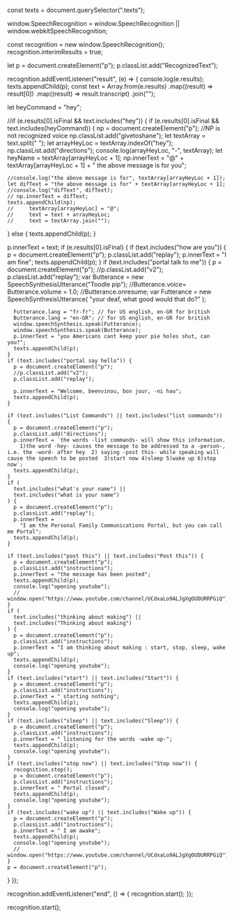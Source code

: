 const texts = document.querySelector(".texts");

window.SpeechRecognition =
  window.SpeechRecognition || window.webkitSpeechRecognition;

const recognition = new window.SpeechRecognition();
recognition.interimResults = true;

let p = document.createElement("p");
p.classList.add("RecognizedText");

recognition.addEventListener("result", (e) => {
  console.log(e.results);
  texts.appendChild(p);
  const text = Array.from(e.results)
    .map((result) => result[0])
    .map((result) => result.transcript)
    .join("");

  let heyCommand = "hey";

  //if (e.results[0].isFinal && text.includes("hey")) {
  if (e.results[0].isFinal && text.includes(heyCommand)) {
    np = document.createElement("p");
    //NP is not recognized voice np.classList.add("givetoshane");
    let textArray = text.split(" ");
    let arrayHeyLoc = textArray.indexOf("hey");
    np.classList.add("directions");
    console.log(arrayHeyLoc, "-", textArray);
    let heyName = textArray[arrayHeyLoc + 1];
    np.innerText =
      "@" + textArray[arrayHeyLoc + 1] + " the above message is for you";

    //console.log("the above message is for", textArray[arrayHeyLoc + 1]);
    let difText = "the above message is for" + textArray[arrayHeyLoc + 1];
    //console.log("difText", difText);
    // np.innerText = difText;
    texts.appendChild(np);
    //     textArray[arrayHeyLoc] = "@";
    //     text = text + arrayHeyLoc;
    //     text = textArray.join("");
  } else {
    texts.appendChild(p);
  }

  p.innerText = text;
  if (e.results[0].isFinal) {
    if (text.includes("how are you")) {
      p = document.createElement("p");
      p.classList.add("replay");
      p.innerText = "I am fine";
      texts.appendChild(p);
    }
    if (text.includes("portal talk to me")) {
      p = document.createElement("p");
      //p.classList.add("v2");
      p.classList.add("replay");
      var Butterance = new SpeechSynthesisUtterance("Toodle pip");
      //Butterance.voice=
      Butterance.volume = 1.0;
      //Butterance.onresume;
      var Futterance = new SpeechSynthesisUtterance(
        "your deaf, what good would that do?"
      );

      Futterance.lang = "fr-fr"; // for US english, en-GR for british
      Butterance.lang = "en-GR"; // for US english, en-GR for british
      window.speechSynthesis.speak(Futterance);
      window.speechSynthesis.speak(Butterance);
      p.innerText = "you Americans cant keep your pie holes shut, can you?";
      texts.appendChild(p);
    }
    if (text.includes("portal say hello")) {
      p = document.createElement("p");
      //p.classList.add("v2");
      p.classList.add("replay");

      p.innerText = "Welcome, beenvinou, bon jour, -ni hao";
      texts.appendChild(p);
    }

    if (text.includes("List Commands") || text.includes("list commands")) {
      p = document.createElement("p");
      p.classList.add("directions");
      p.innerText = `the words -list commands- will show this information.
        1)the word -hey- causes the message to be addressed to a -person-, i.e. the -word- after hey  2) saying -post this- while speaking will cause the speech to be posted  3)start now 4)sleep 5)wake up 6)stop now`;
      texts.appendChild(p);
    }
    if (
      text.includes("what's your name") ||
      text.includes("what is your name")
    ) {
      p = document.createElement("p");
      p.classList.add("replay");
      p.innerText =
        "I am the Personal Family Communications Portal, but you can call me Portal";
      texts.appendChild(p);
    }

    if (text.includes("post this") || text.includes("Post this")) {
      p = document.createElement("p");
      p.classList.add("instructions");
      p.innerText = "the message has been posted";
      texts.appendChild(p);
      console.log("opening youtube");
      // window.open("https://www.youtube.com/channel/UCdxaLo9ALJgXgOUDURRPGiQ");
    }
    if (
      text.includes("thinking about making") ||
      text.includes("Thinking about making")
    ) {
      p = document.createElement("p");
      p.classList.add("instructions");
      p.innerText = "I am thinking about making : start, stop, sleep, wake up";
      texts.appendChild(p);
      console.log("opening youtube");
    }
    if (text.includes("start") || text.includes("Start")) {
      p = document.createElement("p");
      p.classList.add("instructions");
      p.innerText = " starting nothing";
      texts.appendChild(p);
      console.log("opening youtube");
    }
    if (text.includes("sleep") || text.includes("Sleep")) {
      p = document.createElement("p");
      p.classList.add("instructions");
      p.innerText = " listening for the words -wake up-";
      texts.appendChild(p);
      console.log("opening youtube");
    }
    if (text.includes("stop now") || text.includes("Stop now")) {
      recognition.stop();
      p = document.createElement("p");
      p.classList.add("instructions");
      p.innerText = " Portal closed";
      texts.appendChild(p);
      console.log("opening youtube");
    }
    if (text.includes("wake up") || text.includes("Wake up")) {
      p = document.createElement("p");
      p.classList.add("instructions");
      p.innerText = " I am awake";
      texts.appendChild(p);
      console.log("opening youtube");
      // window.open("https://www.youtube.com/channel/UCdxaLo9ALJgXgOUDURRPGiQ");
    }
    p = document.createElement("p");
  }
});

recognition.addEventListener("end", () => {
  recognition.start();
});

recognition.start();
